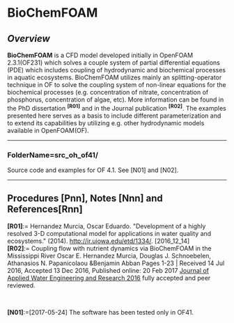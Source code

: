 BioChemFOAM
===================

## *Overview*
<b>BioChemFOAM</b> is a CFD model developed initially in OpenFOAM 2.3.1(OF231) which solves a couple system of partial differential equations (PDE) which includes coupling of hydrodynamic and biochemical processes in aquatic ecosystems. BioChemFOAM utilizes mainly an splitting-operator technique in OF to solve the coupling system of non-linear equations for the biochemical processes (e.g. concentration of nitrate, concentration of phosphorus, concentration of algae, etc). More information can be found in the PhD dissertation <b><sup>[R01]</sup></b> and in the Journal publication <b><sup>[R02]</sup></b>. 
The examples presented here serves as a basis to include different parameterization and to extend its capabilities by utilizing e.g. other hydrodynamic models available in OpenFOAM(OF).<br>



---

### FolderName=src_oh_of41/
Source code and examples for OF 4.1. See [N01] and [N02].

---

Procedures [Pnn], Notes [Nnn] and References[Rnn]
---
<b>[R01]</b>:= Hernandez Murcia, Oscar Eduardo. "Development of a highly resolved 3-D computational model for applications in water quality and ecosystems." (2014). http://ir.uiowa.edu/etd/1334/. [2016_12_14]<br>
<b>[R02]</b>:= Coupling flow with nutrient dynamics via BioChemFOAM in the Mississippi River
Oscar E. Hernandez Murcia, Douglas J. Schnoebelen, Athanasios N. Papanicolaou &Benjamin Abban
Pages 1-23 | Received 14 Jul 2016, Accepted 13 Dec 2016, Published online: 20 Feb 2017
[Journal of Applied Water Engineering and Research 2016](www.tandfonline.com/doi/full/10.1080/23249676.2017.1287020)  fully accepted and peer reviewed.<br>

<br>

<b>[N01]</b>:=[2017-05-24] The software has been tested only in OF41.<br>


